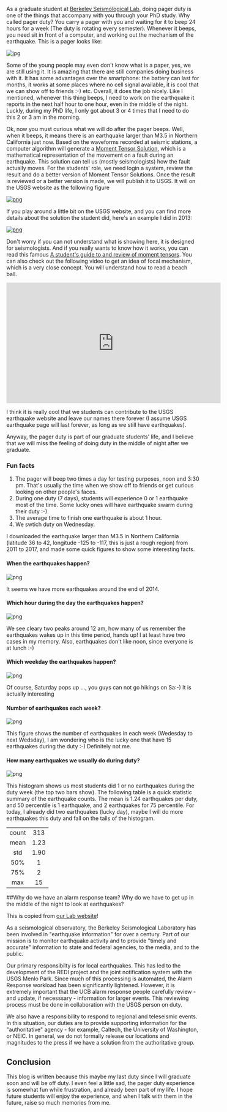 As a graduate student at [Berkeley Seismological Lab](http://seismo.berkeley.edu/), doing pager duty is one of the things that accompany with you through your PhD study. Why called pager duty? You carry a pager with you and waiting for it to beep 24 hours for a week (The duty is rotating every semester). Whenever it beeps, you need sit in front of a computer, and working out the mechanism of the earthquake. This is a pager looks like:

![jpg](https://raw.githubusercontent.com/qingkaikong/blog/master/2017_07_Pager_duty/figures/pager.jpg)

Some of the young people may even don't know what is a paper, yes, we are still using it. It is amazing that there are still companies doing business with it. It has some advantages over the smartphone: the battery can last for months, it works at some places where no cell signal available, it is cool that we can show off to friends :-) etc. Overall, it does the job nicely. Like I mentioned, whenever this thing beeps, I need to work on the earthquake it reports in the next half hour to one hour, even in the middle of the night. Luckly, during my PhD life, I only got about 3 or 4 times that I need to do this 2 or 3 am in the morning. 

Ok, now you must curious what we will do after the pager beeps. Well, when it beeps, it means there is an earthquake larger than M3.5 in Northern California just now. Based on the waveforms recorded at seismic stations, a computer algorithm will generate a [Moment Tensor Solution](https://en.wikipedia.org/wiki/Focal_mechanism), which is a mathematical representation of the movement on a fault during an earthquake. This solution can tell us (mostly seismologists) how the fault actually moves. For the students' role, we need login a system, review the result and do a better version of Moment Tensor Solutions. Once the result is reviewed or a better version is made, we will publish it to USGS. It will on the USGS website as the following figure

[![png](https://raw.githubusercontent.com/qingkaikong/blog/master/2017_07_Pager_duty/figures/solution_website_USGS.png)](http://earthquake.usgs.gov/earthquakes/eventpage/nc72113080#moment-tensor)

If you play around a little bit on the USGS website, and you can find more details about the solution the student did, here's an example I did in 2013:

[![png](https://raw.githubusercontent.com/qingkaikong/blog/master/2017_07_Pager_duty/figures/solution_page.png)](http://www.ncedc.org/mt/nc72113080_MT.html)

Don't worry if you can not understand what is showing here, it is designed for seismologists. And if you really wants to know how it works, you can read this famous [A student's guide to and review of moment tensors](ftp://ftp.geo.uib.no/pub/LarsOttemoller/1989_srl_jost_herrmann_mt.pdf). You can also check out the following video to get an idea of focal mechanism, which is a very close concept. You will understand how to read a beach ball. 

<iframe width="560" height="315" src="https://www.youtube.com/embed/MomVOkyDdLo" frameborder="0" allowfullscreen></iframe>

I think it is really cool that we students can contribute to the USGS earthquake website and leave our names there forever (I assume USGS earthquake page will last forever, as long as we still have earthquakes). 

Anyway, the pager duty is part of our graduate students' life, and I believe that we will miss the feeling of doing duty in the middle of night after we graduate. 

### Fun facts
1. The pager will beep two times a day for testing purposes, noon and 3:30 pm. That's usually the time when we show off to friends or get curious looking on other people's faces. 
2. During one duty (7 days), students will experience 0 or 1 earthquake most of the time. Some lucky ones will have earthquake swarm during their duty :-)
3. The average time to finish one earthquake is about 1 hour. 
4. We swtich duty on Wednesday.  

I downloaded the earthquake larger than M3.5 in Northern California (latitude 36 to 42, longitude -125 to -117, this is just a rough region) from 2011 to 2017, and made some quick figures to show some interesting facts. 

#### When the earthquakes happen?
![png](https://raw.githubusercontent.com/qingkaikong/blog/master/2017_07_Pager_duty/figures/distribution_of_eq.png)

It seems we have more earthquakes around the end of 2014. 

#### Which hour during the day the earthquakes happen?
![png](https://raw.githubusercontent.com/qingkaikong/blog/master/2017_07_Pager_duty/figures/hist_day_hour.png)

We see cleary two peaks around 12 am, how many of us remember the earthquakes wakes up in this time period, hands up! I at least have two cases in my memory. Also, earthquakes don't like noon, since everyone is at lunch :-)

#### Which weekday the earthquakes happen?

![png](https://raw.githubusercontent.com/qingkaikong/blog/master/2017_07_Pager_duty/figures/hist_weekday.png) 

Of course, Saturday pops up ..., you guys can not go hikings on Sa:-) It is actually interesting

#### Number of earthquakes each week?

![png](https://raw.githubusercontent.com/qingkaikong/blog/master/2017_07_Pager_duty/figures/weekly_eqs.png)

This figure shows the number of earthquakes in each week (Wedesday to next Wedsday), I am wondering who is the lucky one that have 15 earthquakes during the duty :-) Definitely not me.

#### How many earthquakes we usually do during duty?
![png](https://raw.githubusercontent.com/qingkaikong/blog/master/2017_07_Pager_duty/figures/weekly_hist.png)

This histogram shows us most students did 1 or no earthquakes during the duty week (the top two bars show). The following table is a quick statistic summary of the earthquake counts. The mean is 1.24 earthquakes per duty, and 50 percentile is 1 earthquake, and 2 earthquakes for 75 percentile. For today, I already did two earthquakes (lucky day), maybe I will do more earthquakes this duty and fall on the tails of the histogram. 

|   |   |
|:-:|:-:|
| count |  313 | 
| mean |  1.23 | 
|  std |  1.90 | 
|  50% |  1 | 
|  75% |  2 | 
|  max |  15 | 
  
##Why do we have an alarm response team? Why do we have to get up in the middle of the night to look at earthquakes?
 
This is copied from [our Lab website](http://seismo.berkeley.edu/)! 

As a seismological observatory, the Berkeley Seismological Laboratory has been involved in "earthquake information" for over a century. Part of our mission is to monitor earthquake activity and to provide "timely and accurate" information to state and federal agencies, to the media, and to the public.

Our primary responsibilty is for local earthquakes. This has led to the development of the REDI project and the joint notification system with the USGS Menlo Park. Since much of this processing is automated, the Alarm Response workload has been significantly lightened. However, it is extremely important that the UCB alarm response people carefully review - and update, if necesssary - information for larger events. This reviewing process must be done in collaboration with the USGS person on duty.

We also have a responsibility to respond to regional and teleseismic events. In this situation, our duties are to provide supporting information for the "authoritative" agency - for example, Caltech, the University of Washington, or NEIC. In general, we do not formally release our locations and magnitudes to the press if we have a solution from the authoritative group.

## Conclusion

This blog is written because this maybe my last duty since I will graduate soon and will be off duty. I even feel a little sad, the pager duty experience is somewhat fun while frustration, and already been part of my life. I hope future students will enjoy the experience, and when I talk with them in the future, raise so much memories from me. 

